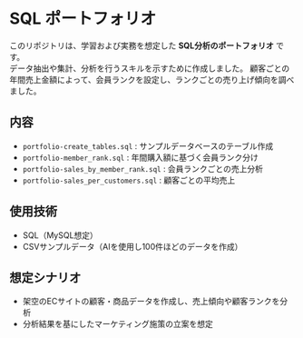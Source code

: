 # SQL ポートフォリオ

このリポジトリは、学習および実務を想定した **SQL分析のポートフォリオ** です。  
データ抽出や集計、分析を行うスキルを示すために作成しました。
顧客ごとの年間売上金額によって、会員ランクを設定し、ランクごとの売り上げ傾向を調べました。  

## 内容
- `portfolio-create_tables.sql` : サンプルデータベースのテーブル作成
- `portfolio-member_rank.sql` : 年間購入額に基づく会員ランク分け
- `portfolio-sales_by_member_rank.sql` : 会員ランクごとの売上分析
- `portfolio-sales_per_customers.sql` : 顧客ごとの平均売上

## 使用技術
- SQL（MySQL想定）
- CSVサンプルデータ（AIを使用し100件ほどのデータを作成）

## 想定シナリオ
- 架空のECサイトの顧客・商品データを作成し、売上傾向や顧客ランクを分析
- 分析結果を基にしたマーケティング施策の立案を想定

